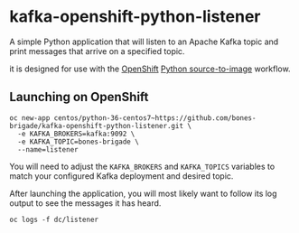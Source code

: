 # kafka-openshift-python-listener

A simple Python application that will listen to an Apache Kafka topic and print
messages that arrive on a specified topic.

it is designed for use with the [OpenShift](https://openshift.org)
[Python source-to-image](https://docs.openshift.org/latest/using_images/s2i_images/python.html)
workflow.

## Launching on OpenShift

```
oc new-app centos/python-36-centos7~https://github.com/bones-brigade/kafka-openshift-python-listener.git \
  -e KAFKA_BROKERS=kafka:9092 \
  -e KAFKA_TOPIC=bones-brigade \
  --name=listener
```

You will need to adjust the `KAFKA_BROKERS` and `KAFKA_TOPICS` variables to
match your configured Kafka deployment and desired topic.

After launching the application, you will most likely want to follow its log
output to see the messages it has heard.

```
oc logs -f dc/listener
```

